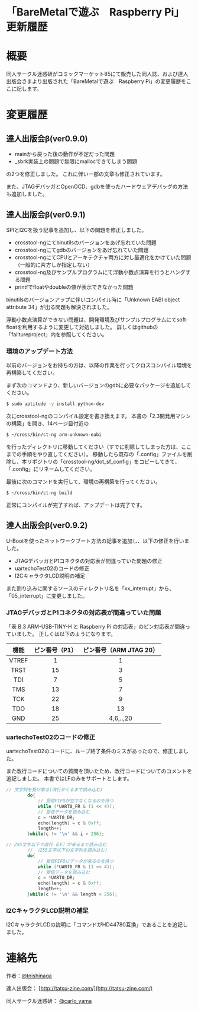 「BareMetalで遊ぶ　Raspberry Pi」更新履歴
=================

# 概要
同人サークル迷惑研がコミックマーケット85にて販売した同人誌、および達人出版会さまより出版された「BareMetalで遊ぶ　Raspberry Pi」の変更履歴をここに記します。

# 変更履歴

## 達人出版会β(ver0.9.0)
 * mainから戻った後の動作が不定だった問題
 * _sbrk実装上の問題で無限にmallocできてしまう問題

の2つを修正しました。
これに伴い一部の文章も修正されています。

また、JTAGデバッガとOpenOCD、gdbを使ったハードウェアデバッグの方法も追加しました。


## 達人出版会β(ver0.9.1)
SPIとI2Cを扱う記事を追加し、以下の問題を修正しました。

 * crosstool-ngにてbinutilsのバージョンをあげ忘れていた問題
 * crosstool-ngにてgdbのバージョンをあげ忘れていた問題
 * crosstool-ngにてCPUとアーキテクチャ両方に対し最適化をかけていた問題（一般的に片方しか指定しない）
 * crosstool-ng及びサンプルプログラムにて浮動小数点演算を行うとハングする問題	
 * printfでfloatやdoubleの値が表示できなかった問題

binutilsのバージョンアップに伴いコンパイル時に「Unknown EABI object attribute 34」が出る問題も解決されました。

浮動小数点演算ができない問題は、開発環境及びサンプルプログラムにてsoft-floatを利用するように変更して対処しました。
詳しくはgithubの「failtureproject」内を参照してください。

### 環境のアップデート方法
以前のバージョンをお持ちの方は、以降の作業を行ってクロスコンパイル環境を再構築してください。

まず次のコマンドより、新しいバージョンのgdbに必要なパッケージを追加してください。
```bash
$ sudo aptitude -y install python-dev
```

次にcrosstool-ngのコンパイル設定を書き換えます。
本書の「2.3開発用マシンの構築」を開き、14ページ目付近の
```bash
$ ~/cross/bin/ct-ng arm-unknown-eabi
```
を行ったディレクトリに移動してください（すでに削除してしまった方は、ここまでの手順をやり直してください）。
移動したら既存の「.config」ファイルを削除し、本リポジトリの「crosstool-ng/dot_sf_config」をコピーしてきて、「.config」にリネームしてください。

最後に次のコマンドを実行して、環境の再構築を行ってください。
```bash
$ ~/cross/bin/ct-ng build
```
正常にコンパイルが完了すれば、アップデートは完了です。


## 達人出版会β(ver0.9.2)
U-Bootを使ったネットワークブート方法の記事を追加し、以下の修正を行いました。

 * JTAGデバッガとP1コネクタの対応表が間違っていた問題の修正
 * uartechoTest02のコードの修正
 * I2CキャラクタLCD説明の補足

また割り込みに関するソースのディレクトリ名を「xx_interrupt」から、「05_interrupt」に変更しました。


### JTAGデバッガとP1コネクタの対応表が間違っていた問題
「表 B.3 ARM-USB-TINY-H と Raspberry Pi の対応表」のピン対応表が間違っていました。
正しくは以下のようになります。


|	機能		|	ピン番号（P1）	|	ピン番号（ARM JTAG 20）	|
|:---------:|:-----------------:|:-------------------------:|
|	VTREF	|	1				|	1 						|
|	TRST	|	15				|	3 						|
|	TDI		|	7				|	5 						|
|	TMS		|	13				|	7 						|
|	TCK		|	22				|	9						|
|	TDO		|	18				|	13 						|
|	GND		|	25				|	4,6,..,20 				|


### uartechoTest02のコードの修正
uartechoTest02のコードに、ループ終了条件のミスがあったので、修正しました。

また改行コードについての質問を頂いたため、改行コードについてのコメントを追記しました。
本書ではLFのみをサポートとします。

```C
// 文字列を受け取る(改行がくるまで読み込む)
		do{
			// 受信FIFOが空でなくなるのを待つ
			while (*UART0_FR & (1 << 4));
			// 受信データを読み込む
			c = *UART0_DR;
			echo[length] = c & 0xff;
			length++;
		}while(c != '\n' && i < 256);
```

```C
// 255文字以下で改行（LF）が来るまで読み込む
        // （255文字以下の文字列を読み込む）
		do{
			// 受信FIFOにデータが来るのを待つ
			while (*UART0_FR & (1 << 4));
			// 受信データを読み込む
			c = *UART0_DR;
			echo[length] = c & 0xff;
			length++;
		}while(c != '\n' && length < 256);
```

### I2CキャラクタLCD説明の補足
I2CキャラクタLCDの説明に「コマンドがHD44780互換」であることを追記しました。



# 連絡先
作者：[@tnishinaga](https://twitter.com/tnishinaga)

達人出版会： [http://tatsu-zine.com/](http://tatsu-zine.com/)

同人サークル迷惑研： [@carlo_yama](https://twitter.com/carlo_yama)